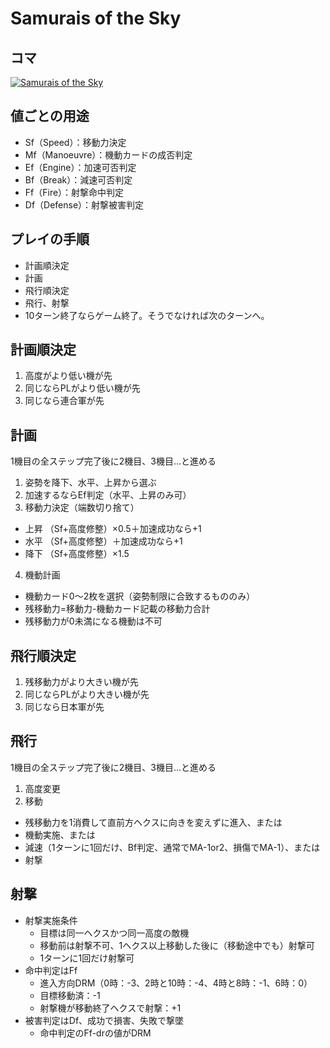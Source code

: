 # Samurais of the Sky

## コマ
[![Samurais of the Sky](https://farm1.staticflickr.com/835/29226942078_eb198b8b1a_z.jpg "Samurais of the Sky")](https://www.flickr.com/photos/22264692@N00/29226942078/)

## 値ごとの用途
- Sf（Speed）：移動力決定
- Mf（Manoeuvre）：機動カードの成否判定
- Ef（Engine）：加速可否判定
- Bf（Break）：減速可否判定
- Ff（Fire）：射撃命中判定
- Df（Defense）：射撃被害判定

## プレイの手順

- 計画順決定
- 計画
- 飛行順決定
- 飛行、射撃
- 10ターン終了ならゲーム終了。そうでなければ次のターンへ。

## 計画順決定
1. 高度がより低い機が先
2. 同じならPLがより低い機が先
3. 同じなら連合軍が先

## 計画
1機目の全ステップ完了後に2機目、3機目…と進める
1. 姿勢を降下、水平、上昇から選ぶ
2. 加速するならEf判定（水平、上昇のみ可）
3. 移動力決定（端数切り捨て）
  - 上昇  （Sf+高度修整）×0.5＋加速成功なら+1
  - 水平  （Sf+高度修整）＋加速成功なら+1
  - 降下  （Sf+高度修整）×1.5
4. 機動計画
  - 機動カード0～2枚を選択（姿勢制限に合致するもののみ）
  - 残移動力=移動力-機動カード記載の移動力合計
  - 残移動力が0未満になる機動は不可

## 飛行順決定
1. 残移動力がより大きい機が先
2. 同じならPLがより大きい機が先
3. 同じなら日本軍が先

## 飛行
1機目の全ステップ完了後に2機目、3機目…と進める
1. 高度変更
2. 移動
  - 残移動力を1消費して直前方ヘクスに向きを変えずに進入、または
  - 機動実施、または
  - 減速（1ターンに1回だけ、Bf判定、通常でMA-1or2、損傷でMA-1）、または
  - 射撃

## 射撃
- 射撃実施条件
  - 目標は同一ヘクスかつ同一高度の敵機
  - 移動前は射撃不可、1ヘクス以上移動した後に（移動途中でも）射撃可
  - 1ターンに1回だけ射撃可
- 命中判定はFf
  - 進入方向DRM（0時：-3、2時と10時：-4、4時と8時：-1、6時：0）
  - 目標移動済：-1
  - 射撃機が移動終了ヘクスで射撃：+1
- 被害判定はDf、成功で損害、失敗で撃墜
  - 命中判定のFf-drの値がDRM
